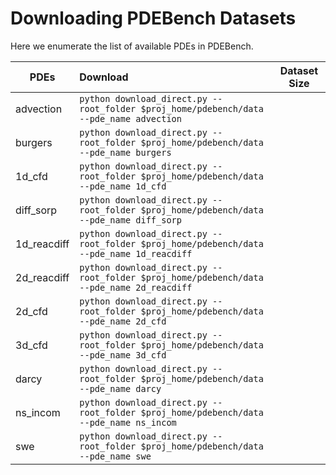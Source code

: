 
# Downloading PDEBench Datasets

Here we enumerate the list of available PDEs in PDEBench.



| PDEs        | Download                                                     | Dataset Size |
| ----------- | :----------------------------------------------------------- | ------------ |
| advection   | `python download_direct.py --root_folder $proj_home/pdebench/data --pde_name advection` |              |
| burgers     | `python download_direct.py --root_folder $proj_home/pdebench/data --pde_name burgers` |              |
| 1d_cfd      | `python download_direct.py --root_folder $proj_home/pdebench/data --pde_name 1d_cfd` |              |
| diff_sorp   | `python download_direct.py --root_folder $proj_home/pdebench/data --pde_name diff_sorp` |              |
| 1d_reacdiff | `python download_direct.py --root_folder $proj_home/pdebench/data --pde_name 1d_reacdiff` |              |
| 2d_reacdiff | `python download_direct.py --root_folder $proj_home/pdebench/data --pde_name 2d_reacdiff` |              |
| 2d_cfd      | `python download_direct.py --root_folder $proj_home/pdebench/data --pde_name 2d_cfd` |              |
| 3d_cfd      | `python download_direct.py --root_folder $proj_home/pdebench/data --pde_name 3d_cfd` |              |
| darcy       | `python download_direct.py --root_folder $proj_home/pdebench/data --pde_name darcy` |              |
| ns_incom    | `python download_direct.py --root_folder $proj_home/pdebench/data --pde_name ns_incom` |              |
| swe         | `python download_direct.py --root_folder $proj_home/pdebench/data --pde_name swe` |              |

